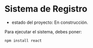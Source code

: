 <h1> Sistema de Registro</h1>

- estado del proyecto: En construcción.

Para ejecutar el sistema, debes poner:

```npm install react```
